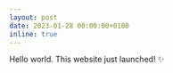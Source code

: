 ```yaml
---
layout: post
date: 2023-01-28 00:00:00+0100
inline: true
---
```


Hello world. This website just launched! :sparkles:
